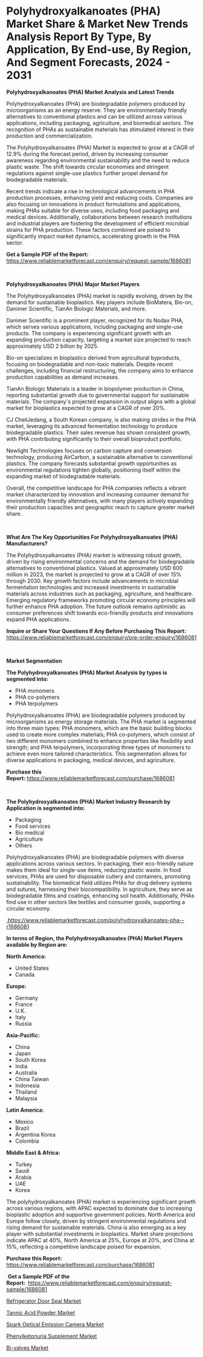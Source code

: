 <p><h1>Polyhydroxyalkanoates (PHA) Market Share & Market New Trends Analysis Report By Type, By Application, By End-use, By Region, And Segment Forecasts, 2024 - 2031</h1></p><p><strong>Polyhydroxyalkanoates (PHA) Market Analysis and Latest Trends</strong></p>
<p><p>Polyhydroxyalkanoates (PHA) are biodegradable polymers produced by microorganisms as an energy reserve. They are environmentally friendly alternatives to conventional plastics and can be utilized across various applications, including packaging, agriculture, and biomedical sectors. The recognition of PHAs as sustainable materials has stimulated interest in their production and commercialization.</p><p>The Polyhydroxyalkanoates (PHA) Market is expected to grow at a CAGR of 12.9% during the forecast period, driven by increasing consumer awareness regarding environmental sustainability and the need to reduce plastic waste. The shift towards circular economies and stringent regulations against single-use plastics further propel demand for biodegradable materials. </p><p>Recent trends indicate a rise in technological advancements in PHA production processes, enhancing yield and reducing costs. Companies are also focusing on innovations in product formulations and applications, making PHAs suitable for diverse uses, including food packaging and medical devices. Additionally, collaborations between research institutions and industrial players are fostering the development of efficient microbial strains for PHA production. These factors combined are poised to significantly impact market dynamics, accelerating growth in the PHA sector.</p></p>
<p><strong>Get a Sample PDF of the Report:&nbsp;</strong> <a href="https://www.reliablemarketforecast.com/enquiry/request-sample/1686081?utm_campaign=1117&utm_medium=2&utm_source=Github&utm_content=ia&utm_term=06102024&utm_id=polyhydroxyalkanoates-pha">https://www.reliablemarketforecast.com/enquiry/request-sample/1686081</a></p>
<p>&nbsp;</p>
<p><strong>Polyhydroxyalkanoates (PHA) Major Market Players</strong></p>
<p><p>The Polyhydroxyalkanoates (PHA) market is rapidly evolving, driven by the demand for sustainable bioplastics. Key players include BioMatera, Bio-on, Danimer Scientific, TianAn Biologic Materials, and more.</p><p>Danimer Scientific is a prominent player, recognized for its Nodax PHA, which serves various applications, including packaging and single-use products. The company is experiencing significant growth with an expanding production capacity, targeting a market size projected to reach approximately USD 2 billion by 2025.</p><p>Bio-on specializes in bioplastics derived from agricultural byproducts, focusing on biodegradable and non-toxic materials. Despite recent challenges, including financial restructuring, the company aims to enhance production capabilities as demand increases.</p><p>TianAn Biologic Materials is a leader in biopolymer production in China, reporting substantial growth due to governmental support for sustainable materials. The company's projected expansion in output aligns with a global market for bioplastics expected to grow at a CAGR of over 20%.</p><p>CJ CheilJedang, a South Korean company, is also making strides in the PHA market, leveraging its advanced fermentation technology to produce biodegradable plastics. Their sales revenue has shown consistent growth, with PHA contributing significantly to their overall bioproduct portfolio.</p><p>Newlight Technologies focuses on carbon capture and conversion technology, producing AirCarbon, a sustainable alternative to conventional plastics. The company forecasts substantial growth opportunities as environmental regulations tighten globally, positioning itself within the expanding market of biodegradable materials.</p><p>Overall, the competitive landscape for PHA companies reflects a vibrant market characterized by innovation and increasing consumer demand for environmentally friendly alternatives, with many players actively expanding their production capacities and geographic reach to capture greater market share.</p></p>
<p>&nbsp;</p>
<p><strong>What Are The Key Opportunities For Polyhydroxyalkanoates (PHA) Manufacturers?</strong></p>
<p><p>The Polyhydroxyalkanoates (PHA) market is witnessing robust growth, driven by rising environmental concerns and the demand for biodegradable alternatives to conventional plastics. Valued at approximately USD 600 million in 2023, the market is projected to grow at a CAGR of over 15% through 2030. Key growth factors include advancements in microbial fermentation technologies and increased investments in sustainable materials across industries such as packaging, agriculture, and healthcare. Emerging regulatory frameworks promoting circular economy principles will further enhance PHA adoption. The future outlook remains optimistic as consumer preferences shift towards eco-friendly products and innovations expand PHA applications.</p></p>
<p><strong>Inquire or Share Your Questions If Any Before Purchasing This Report:</strong> <a href="https://www.reliablemarketforecast.com/enquiry/pre-order-enquiry/1686081?utm_campaign=1117&utm_medium=2&utm_source=Github&utm_content=ia&utm_term=06102024&utm_id=polyhydroxyalkanoates-pha">https://www.reliablemarketforecast.com/enquiry/pre-order-enquiry/1686081</a></p>
<p>&nbsp;</p>
<p><strong>Market Segmentation</strong></p>
<p><strong>The Polyhydroxyalkanoates (PHA) Market Analysis by types is segmented into:</strong></p>
<p><ul><li>PHA monomers</li><li>PHA co-polymers</li><li>PHA terpolymers</li></ul></p>
<p><p>Polyhydroxyalkanoates (PHA) are biodegradable polymers produced by microorganisms as energy storage materials. The PHA market is segmented into three main types: PHA monomers, which are the basic building blocks used to create more complex materials; PHA co-polymers, which consist of two different monomers combined to enhance properties like flexibility and strength; and PHA terpolymers, incorporating three types of monomers to achieve even more tailored characteristics. This segmentation allows for diverse applications in packaging, medical devices, and agriculture.</p></p>
<p><strong>Purchase this Report:&nbsp;</strong><a href="https://www.reliablemarketforecast.com/purchase/1686081?utm_campaign=1117&utm_medium=2&utm_source=Github&utm_content=ia&utm_term=06102024&utm_id=polyhydroxyalkanoates-pha">https://www.reliablemarketforecast.com/purchase/1686081</a></p>
<p>&nbsp;</p>
<p><strong>The Polyhydroxyalkanoates (PHA) Market Industry Research by Application is segmented into:</strong></p>
<p><ul><li>Packaging</li><li>Food services</li><li>Bio medical</li><li>Agriculture</li><li>Others</li></ul></p>
<p><p>Polyhydroxyalkanoates (PHA) are biodegradable polymers with diverse applications across various sectors. In packaging, their eco-friendly nature makes them ideal for single-use items, reducing plastic waste. In food services, PHAs are used for disposable cutlery and containers, promoting sustainability. The biomedical field utilizes PHAs for drug delivery systems and sutures, harnessing their biocompatibility. In agriculture, they serve as biodegradable films and coatings, enhancing soil health. Additionally, PHAs find use in other sectors like textiles and consumer goods, supporting a circular economy.</p></p>
<p><a href="https://www.reliablemarketforecast.com/polyhydroxyalkanoates-pha--r1686081?utm_campaign=1117&utm_medium=2&utm_source=Github&utm_content=ia&utm_term=06102024&utm_id=polyhydroxyalkanoates-pha">&nbsp;https://www.reliablemarketforecast.com/polyhydroxyalkanoates-pha--r1686081</a></p>
<p><strong>In terms of Region, the Polyhydroxyalkanoates (PHA) Market Players available by Region are:</strong></p>
<p>
    <p> <strong> North America: </strong>
        <ul>
            <li>United States</li>
            <li>Canada</li>
        </ul>
        </p> 
    <p> <strong> Europe: </strong>
        <ul>
            <li>Germany</li>
            <li>France</li>
            <li>U.K.</li>
            <li>Italy</li>
            <li>Russia</li>
        </ul>
        </p> 
    <p> <strong> Asia-Pacific: </strong>
        <ul>
            <li>China</li>
            <li>Japan</li>
            <li>South Korea</li>
            <li>India</li>
            <li>Australia</li>
            <li>China Taiwan</li>
            <li>Indonesia</li>
            <li>Thailand</li>
            <li>Malaysia</li>
        </ul>
        </p> 
    <p> <strong> Latin America: </strong>
        <ul>
            <li>Mexico</li>
            <li>Brazil</li>
            <li>Argentina Korea</li>
            <li>Colombia</li>
        </ul>
        </p> 
    <p> <strong> Middle East & Africa: </strong>
        <ul>
            <li>Turkey</li>
            <li>Saudi</li>
            <li>Arabia</li>
            <li>UAE</li>
            <li>Korea</li>
        </ul>
    </p>
    </p>
<p><p>The polyhydroxyalkanoates (PHA) market is experiencing significant growth across various regions, with APAC expected to dominate due to increasing bioplastic adoption and supportive government policies. North America and Europe follow closely, driven by stringent environmental regulations and rising demand for sustainable materials. China is also emerging as a key player with substantial investments in bioplastics. Market share projections indicate APAC at 40%, North America at 25%, Europe at 20%, and China at 15%, reflecting a competitive landscape poised for expansion.</p></p>
<p><strong>Purchase this Report: </strong><a href="https://www.reliablemarketforecast.com/purchase/1686081?utm_campaign=1117&utm_medium=2&utm_source=Github&utm_content=ia&utm_term=06102024&utm_id=polyhydroxyalkanoates-pha">https://www.reliablemarketforecast.com/purchase/1686081</a></p>
<p>&nbsp;<strong>Get a Sample PDF of the Report:&nbsp;&nbsp;</strong><a href="https://www.reliablemarketforecast.com/enquiry/request-sample/1686081?utm_campaign=1117&utm_medium=2&utm_source=Github&utm_content=ia&utm_term=06102024&utm_id=polyhydroxyalkanoates-pha">https://www.reliablemarketforecast.com/enquiry/request-sample/1686081</a></p>
<p><strong></strong></p>
<p><p><a href="https://www.linkedin.com/pulse/refrigerator-door-seal-market-emerging-trends-future-prospects-hab0e?utm_campaign=1117&utm_medium=2&utm_source=Github&utm_content=ia&utm_term=06102024&utm_id=polyhydroxyalkanoates-pha">Refrigerator Door Seal Market</a></p><p><a href="https://www.linkedin.com/pulse/tannic-acid-powder-market-strategic-insights-product-evolution-b3uve?utm_campaign=1117&utm_medium=2&utm_source=Github&utm_content=ia&utm_term=06102024&utm_id=polyhydroxyalkanoates-pha">Tannic Acid Powder Market</a></p><p><a href="https://issuu.com/reportprime-2/docs/spark-optical-emission-camera-marke_a05623e3f2937c?utm_campaign=1117&utm_medium=2&utm_source=Github&utm_content=ia&utm_term=06102024&utm_id=polyhydroxyalkanoates-pha">Spark Optical Emission Camera Market</a></p><p><a href="https://github.com/AKSHATREPORTPRIME/Market-Research-Report-List-6/blob/main/phenylketonuria-supplement-market.md?utm_campaign=1117&utm_medium=2&utm_source=Github&utm_content=ia&utm_term=06102024&utm_id=polyhydroxyalkanoates-pha">Phenylketonuria Supplement Market</a></p><p><a href="https://github.com/LoretaDushku585/Market-Research-Report-List-1/blob/main/bi-valves-market.md?utm_campaign=1117&utm_medium=2&utm_source=Github&utm_content=ia&utm_term=06102024&utm_id=polyhydroxyalkanoates-pha">Bi-valves Market</a></p></p>